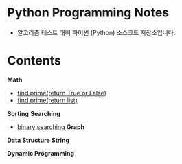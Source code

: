 # Python Programming Notes

- 알고리즘 테스트 대비 파이썬 (Python) 소스코드 저장소입니다.

# Contents

**Math**

- [find prime(return True or False)](https://github.com/sehnara/Python-Programming-Notes/blob/master/Math/find_prime_boolean.py)
- [find prime(return list)](https://github.com/sehnara/Python-Programming-Notes/blob/master/Math/find_prime_list.py)

**Sorting**
**Searching**

- [binary searching](https://github.com/sehnara/Python-Programming-Notes/blob/master/Searching/binary_searching.py)
  **Graph**

**Data Structure**
**String**

**Dynamic Programming**
